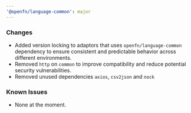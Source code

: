 ```yaml
---
'@openfn/language-common': major
---
```


### Changes

- Added version locking to adaptors that uses `openfn/language-common`
  dependency to ensure consistent and predictable behavior across different
  environments.
- Removed `http` on `common` to improve compatibility and reduce potential
  security vulnerabilities.
- Removed unused dependencies `axios`, `csv2json` and `nock`

### Known Issues

- None at the moment.

